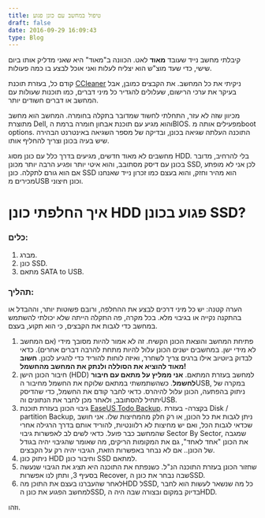 ```yaml
---
title: טיפול במחשב עם כונן פגוע
draft: false
date: 2016-09-29 16:09:43
type: Blog
---
```

קיבלתי מחשב נייד שעובד **מאוד** לאט. הכוונה ב"מאוד" היא שאני מדליק אותו
ביום שישי, כדי שעד מוצ"ש הוא יצליח לעלות ואני אוכל לבצע בו כמה פעולות.

קודם כל, בעזרת תוכנת [CCleaner](http://www.piriform.com/ccleaner) ניקיתי
את כל המחשב. את הקבצים כמובן, אבל בעיקר את ערכי הרישום, שעלולים להגדיר
כל מיני דברים, כמו תוכנות שעולות עם המחשב או דברים חשודים יותר.

מכיוון שזה לא עזר, התחלתי לחשוד שמדובר בתקלה בחומרה. המחשב הוא מחשב
מתוצרת Dell, והוא מגיע עם תוכנת אבחון חומרה ברמת הBIOS. מפעילים
אותה מboot options. התוכנה העלתה שגיאה בכונן, ובדיקה של מספר השגיאה
באינטרנט הבהירה שיש בעיה בכונן וצריך להחליף אותו.

מחשבים לא מאוד חדשים, מגיעים בדרך כלל עם כונן מסוג HDD. בלי להרחיב,
מדובר בכונן עם דיסק מסתובב, והוא איטי יותר ופגיע הרבה יותר מכונן
SSD, לכן אני לא מופתע אם הוא גורם לתקלה. כונן SSD הוא מהיר וחזק, והוא
בעצם כמו זכרון נייד שאנחנו מכירים מUSB וכונן חיצוני.

# איך החלפתי כונן HDD פגוע בכונן SSD?

### כלים:

1.  מברג.
2.  כונן SSD.
3.  מתאם SATA to USB.

### תהליך:

הערה קטנה: יש כל מיני דרכים לבצע את ההחלפה, ורובם פשוטות יותר, וההבדל או
בהתקנה נקייה או בגיבוי מלא. בכל מקרה, פה התקלה הייתה שלא יכולתי להשתמש
במחשב כדי לגבות את הקבצים, כי הוא תקוע, בעצם.

1.  פתיחת המחשב והוצאת הכונן הקשיח. זה לא אמור להיות מסובך מידי (אם
    המחשב לא מידי ישן. במחשבים ישנים הכונן עלול להיות מתחת להרבה
    דברים אחרים). כדאי לבדוק ביוטיוב אילו ברגים צריך לשחרר, ואיזה
    לוחות להוריד כדי להגיע לכונן. **חשוב מאוד להוציא את הסוללה ולנתק
    את המחשב מהחשמל\!**
2.  חיבור הכונן הישן (HDD) למחשב בעזרת המתאם. **אני ממליץ על מתאם עם
    חיבור לחשמל**. כשהשתמשתי במתאם שלוקח את החשמל מחיבור הUSB, במקרה
    של ניתוק בהפתעה, הכונן עלול להיהרס. כדאי לחבר קודם את החשמל, כדי
    שהדיסק יתחיל להסתובב, ולאחר מכן לחבר את הנתונים והUSB.
3.  גיבוי הכונן בעזרת תוכנת [EaseUS Todo
    Backup](http://www.todo-backup.com/). בקצרה- בעזרת Disk / partition
    Backup, ניתן לגבות את כל הכונן, או רק חלק מהמחיצות שלו. אני חושב
    שכדאי לגבות הכל, ואם יש מחיצות לא רלוונטיות, להוריד אותם בדרך
    הרגילה אחרי שהמחשב כבר פועל. כדאי לשים לב לאפשרות גיבוי Sector By
    Sector, שמגבה את הכונן "אחד לאחד", גם את המקומות הריקים, מה שאומר
    שהגיבוי יהיה בגודל של הכונן.. אם לא נבחר באפשרות הזאת, הגיבוי
    יהיה רק על הקבצים.
4.  ניתוק כונן HDD וחיבור כונן SSD למתאם.
5.  שחזור הכונן בעזרת התוכנה הנ"ל. כשנפתח את התוכנה היא תציג את הגיבוי
    שנעשה בסעיף 3, ותתן לנו אפשרות Recover, שבה נבחר את כונן הSSD.
6.  לאחר שהעברנו בעצם את התוכן מהHDD לSSD, כל מה שנשאר לעשות הוא לחבר
    למחשב הפגוע את כונן הSSD, בדיוק במקום ובצורה שבה היה הHDD.

וזהו.
